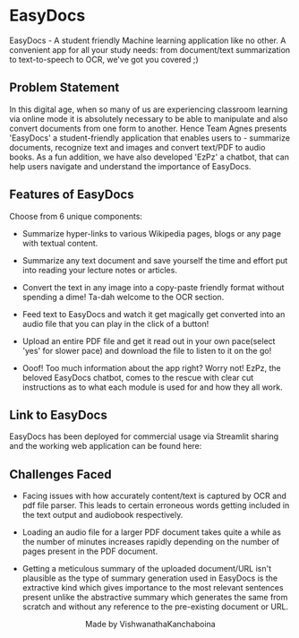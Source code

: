 # EasyDocs

EasyDocs - A student friendly Machine learning application like no other.
A convenient app for all your study needs: from document/text summarization to text-to-speech to OCR, we've got you covered ;)

## Problem Statement
In this digital age, when so many of us are experiencing classroom learning via online mode it is absolutely necessary to be able to manipulate and also convert documents from one form to another. Hence Team Agnes presents 'EasyDocs' a student-friendly application that enables users to - summarize documents, recognize text and images and convert text/PDF to audio books. As a fun addition, we have also developed 'EzPz' a chatbot, that can help users navigate and understand the importance of EasyDocs.

## Features of EasyDocs
Choose from 6 unique components:
- Summarize hyper-links to various Wikipedia pages, blogs or any page with textual content.


- Summarize any text document and save yourself the time and effort put into reading your lecture notes or articles.

- Convert the text in any image into a copy-paste friendly format without spending a dime! Ta-dah welcome to the OCR section.


- Feed text to EasyDocs and watch it get magically get converted into an audio file that you can play in the click of a button!


- Upload an entire PDF file and get it read out in your own pace(select 'yes' for slower pace) and download the file to listen to it on the go!

- Ooof! Too much information about the app right? Worry not! EzPz, the beloved EasyDocs chatbot, comes to the rescue with clear cut instructions as to what each module is used for and how they all work.


## Link to EasyDocs

EasyDocs has been deployed for commercial usage via Streamlit sharing and the working web application can be found here:


## Challenges Faced
- Facing issues with how accurately content/text is captured by OCR and pdf file parser. This leads to certain erroneous words getting included in the text output and audiobook respectively.

- Loading an audio file for a larger PDF document takes quite a while as the number of minutes increases rapidly depending on the number of pages present in the PDF document.

- Getting a meticulous summary of the uploaded document/URL isn't plausible as the type of summary generation used in EasyDocs is the extractive kind which gives importance to the most relevant sentences present unlike the abstractive summary which generates the same from scratch and without any reference to the pre-existing document or URL.







<p align="center">
	Made by VishwanathaKanchaboina
</p>

